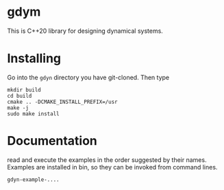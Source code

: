 # gdym

This is C++20 library for designing dynamical systems.

# Installing


Go into the `gdyn` directory you have git-cloned. Then type

```
mkdir build
cd build
cmake .. -DCMAKE_INSTALL_PREFIX=/usr
make -j
sudo make install
```

# Documentation

read and execute the examples in the order suggested by their names. Examples are installed in bin, so they can be invoked from command lines.

```
gdyn-example-....
```
